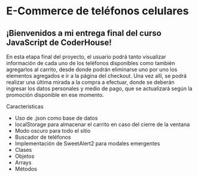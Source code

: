 # E-Commerce de teléfonos celulares

## ¡Bienvenidos a mi entrega final del curso JavaScript de CoderHouse!

En esta etapa final del proyecto, el usuario podrá tanto visualizar información de cada uno de los teléfonos disponibles como también agregarlos al carrito, desde donde podrán eliminarse uno por uno los elementos agregados e ir a la página del checkout. Una vez allí, se podrá realizar una última mirada a la compra a efectuar, donde se deberán ingresar los datos personales y medio de pago, que se actualizará según la promoción disponible en ese momento.

Características

- Uso de .json como base de datos
- localStorage para almacenar el carrito en caso del cierre de la ventana
- Modo oscuro para todo el sitio
- Buscador de teléfonos
- Implementación de SweetAlert2 para modales emergentes
- Clases
- Objetos
- Arrays
- Métodos

